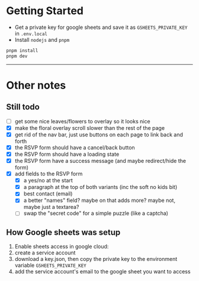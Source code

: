 # Getting Started

- Get a private key for google sheets and save it as `GSHEETS_PRIVATE_KEY` in `.env.local`
- Install `nodejs` and `pnpm`

```bash
pnpm install
pnpm dev
```

---

# Other notes

## Still todo

- [ ] get some nice leaves/flowers to overlay so it looks nice
- [x] make the floral overlay scroll slower than the rest of the page
- [x] get rid of the nav bar, just use buttons on each page to link back and forth
- [x] the RSVP form should have a cancel/back button
- [x] the RSVP form should have a loading state
- [x] the RSVP form have a success message (and maybe redirect/hide the form)
- [x] add fields to the RSVP form
  - [x] a yes/no at the start
  - [x] a paragraph at the top of both variants (inc the soft no kids bit)
  - [x] best contact (email)
  - [x] a better "names" field? maybe on that adds more? maybe not, maybe just a textarea?
  - [ ] swap the "secret code" for a simple puzzle (like a captcha)

## How Google sheets was setup

1. Enable sheets access in google cloud: [](https://console.cloud.google.com/apis/enableflow?apiid=sheets.googleapis.com)
2. create a service account [](https://console.cloud.google.com/apis/credentials)
3. download a key.json, then copy the private key to the environment variable `GSHEETS_PRIVATE_KEY`
4. add the service account's email to the google sheet you want to access
